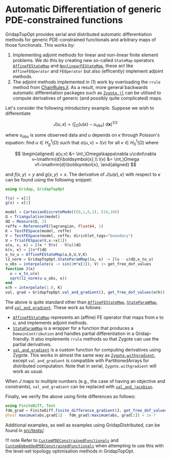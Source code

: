 # Automatic Differentiation of generic PDE-constrained functions

GridapTopOpt provides serial and distributed automatic differentiation methods for generic PDE-constrained functionals and arbitrary maps of those functionals. This works by:
1) Implementing adjoint methods for linear and non-linear finite element problems. We do this by creating new so-called `StateMap` operators [`AffineFEStateMap`](@ref) and [`NonlinearFEStateMap`](@ref), these act like `AffineFEOperator` and `FEOperator` but also (efficently) implement adjoint methods.
2) The adjoint methods implemented in (1) work by overloading the `rrule` method from [ChainRules.jl](https://github.com/JuliaDiff/ChainRules.jl). As a result, more general backwards automatic differentation packages such as [`Zygote.jl`](https://github.com/FluxML/Zygote.jl) can be utilised to compute derivatives of generic (and possibly quite complicated) maps.

Let's consider the following introductory example. Suppose we wish to differentiate

$$J(u,\kappa) = \left(\int_\Omega(u(\kappa)-u_\textrm{obs})~\mathrm{d}\boldsymbol{x}\right)^{1/2}$$

where $u_\textrm{obs}$ is some observed data and $u$ depends on $\kappa$ through Poisson's equation: find $u\in H^1_g(\Omega)$ such that $a(u,v) = l(v)$ for all $v\in H^1_0(\Omega)$ where

$$
\begin{aligned}
a(u,v) &= \int_\Omega\kappa\nabla u\cdot\nabla v~\mathrm{d}\boldsymbol{x},\\
l(v) &= \int_\Omega vf~\mathrm{d}\boldsymbol{x},
\end{aligned}
$$

and $f(x,y) = y$ and $g(x,y) = x$. The derivative of $J(u(\kappa),\kappa)$ with respect to $\kappa$ can be found using the following snippet:

```julia
using Gridap, GridapTopOpt

f(x) = x[2]
g(x) = x[1]

model = CartesianDiscreteModel((0,1,0,1), (10,10))
Ω = Triangulation(model)
dΩ = Measure(Ω, 2)
reffe = ReferenceFE(lagrangian, Float64, 1)
K = TestFESpace(model, reffe)
V = TestFESpace(model, reffe; dirichlet_tags="boundary")
U = TrialFESpace(V,x->x[1])
a(u, v, κ) = ∫(κ * ∇(v) ⋅ ∇(u))dΩ
b(v, κ) = ∫(v*f)dΩ
κ_to_u = AffineFEStateMap(a,b,U,V,K)
l2_norm = GridapTopOpt.StateParamMap((u, κ) -> ∫(u ⋅ u)dΩ,κ_to_u)
u_obs = interpolate(x -> sin(2π*x[1]), V) |> get_free_dof_values
function J(κ)
  u = κ_to_u(κ)
  sqrt(l2_norm(u-u_obs, κ))
end
κ0h = interpolate(1.0, K)
val, grad = GridapTopOpt.val_and_gradient(J, get_free_dof_values(κ0h))
```

The above is quite standard other than [`AffineFEStateMap`](@ref), [`StateParamMap`](@ref), and [`val_and_gradient`](@ref). These work as follows:
- [`AffineFEStateMap`](@ref) represents an (affine) FE operator that maps from $\kappa$ to $u$, and implements adjoint methods.
- [`StateParamMap`](@ref) is a wrapper for a function that produces a `DomainContribution` and handles partial differentiation in a Gridap-friendly. It also implements `rrule` methods so that Zygote can use the partial derivatives.
- [`val_and_gradient`](@ref) is a custom function for computing derivatives using Zygote. This works in almost the same way as [`Zygote.withgradient`](https://fluxml.ai/Zygote.jl/stable/utils/#Zygote.withgradient), except `val_and_gradient` is compatible with PartitionedArrays for distributed computation. Note that in serial, `Zygote.withgradient` will work as usual.

When $J$ maps to multiple numbers (e.g., the case of having an objective and constraints), `val_and_gradient` can be replaced with [`val_and_jacobian`](@ref).

Finally, we verify the above using finite differences as follows:

```julia
using FiniteDiff, Test
fdm_grad = FiniteDiff.finite_difference_gradient(J, get_free_dof_values(κ0h))
@test maximum(abs,grad[1] - fdm_grad)/maximum(abs, grad[1]) < 1e-7
```

Additional examples, as well as examples using GridapDistributed, can be found in [src/tests/](https://github.com/zjwegert/GridapTopOpt.jl/tree/main/test).

!!! note
    Refer to [`CustomPDEConstrainedFunctionals`](@ref) and [`CustomEmbeddedPDEConstrainedFunctionals`](@ref) when attempting to use this with the level-set topology optimisation methods in GridapTopOpt.